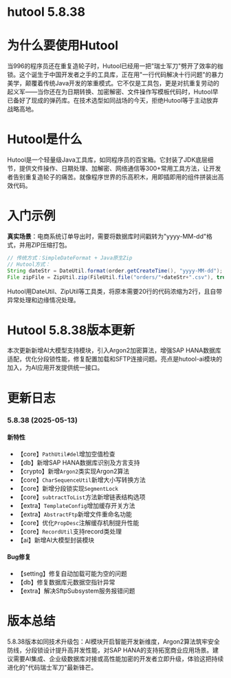 # hutool 5.8.38
# 为什么要使用Hutool  
当996的程序员还在重复造轮子时，Hutool已经用一把"瑞士军刀"劈开了效率的枷锁。这个诞生于中国开发者之手的工具库，正在用"一行代码解决十行问题"的暴力美学，颠覆着传统Java开发的笨重模式。它不仅是工具包，更是对抗重复劳动的起义军——当你还在为日期转换、加密解密、文件操作写模板代码时，Hutool早已备好了现成的弹药库。在技术选型如同战场的今天，拒绝Hutool等于主动放弃战略高地。

# Hutool是什么  
Hutool是一个轻量级Java工具库，如同程序员的百宝箱。它封装了JDK底层细节，提供文件操作、日期处理、加解密、网络通信等300+常用工具方法，让开发者告别重复造轮子的痛苦。就像程序世界的乐高积木，用即插即用的组件拼装出高效代码。

# 入门示例  
**真实场景**：电商系统订单导出时，需要将数据库时间戳转为"yyyy-MM-dd"格式，并用ZIP压缩打包。  
```java
// 传统方式：SimpleDateFormat + Java原生Zip
// Hutool方式：
String dateStr = DateUtil.format(order.getCreateTime(), "yyyy-MM-dd");
File zipFile = ZipUtil.zip(FileUtil.file("orders/"+dateStr+".csv"), true);
```
Hutool用DateUtil、ZipUtil等工具类，将原本需要20行的代码浓缩为2行，且自带异常处理和边缘情况处理。

# Hutool 5.8.38版本更新  
本次更新新增AI大模型支持模块，引入Argon2加密算法，增强SAP HANA数据库适配，优化分段锁性能，修复配置加载和SFTP连接问题。亮点是hutool-ai模块的加入，为AI应用开发提供统一接口。

# 更新日志

### 5.8.38 (2025-05-13)

#### 新特性
- 【core】`PathUtil#del`增加空值检查
- 【db】新增SAP HANA数据库识别及方言支持
- 【crypto】新增`Argon2`类实现Argon2算法
- 【core】`CharSequenceUtil`新增大小写转换方法
- 【core】新增分段锁实现`SegmentLock`
- 【core】`subtractToList`方法新增链表结构选项
- 【extra】`TemplateConfig`增加缓存开关方法
- 【extra】`AbstractFtp`新增文件重命名功能
- 【core】优化`PropDesc`注解缓存机制提升性能
- 【core】`RecordUtil`支持record类处理
- 【ai】新增AI大模型封装模块

#### Bug修复
- 【setting】修复自动加载可能为空的问题
- 【db】修复数据库元数据空指针异常
- 【extra】解决SftpSubsystem服务报错问题

# 版本总结  
5.8.38版本如同技术升级包：AI模块开启智能开发新维度，Argon2算法筑牢安全防线，分段锁设计提升高并发性能，对SAP HANA的支持拓宽商业应用场景。建议需要AI集成、企业级数据库对接或高性能加密的开发者立即升级，体验这把持续进化的"代码瑞士军刀"最新锋芒。